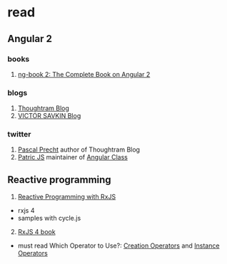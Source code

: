 # read

## Angular 2
### books
1. [ng-book 2: The Complete Book on Angular 2](https://gumroad.com/d/a6d228acd3994b2acb0ca7f4087758b1)

### blogs
1. [Thoughtram Blog](http://blog.thoughtram.io/)
2. [VICTOR SAVKIN Blog](http://victorsavkin.com/)

### twitter
1. [Pascal Precht](https://twitter.com/PascalPrecht) author of Thoughtram Blog
2. [Patric JS](https://twitter.com/gdi2290) maintainer of [Angular Class](https://angularclass.com/)

## Reactive programming
 1. [Reactive Programming with RxJS](https://pragprog.com/book/smreactjs/reactive-programming-with-rxjs)
  - rxjs 4
  - samples with cycle.js
 2. [RxJS 4 book](http://xgrommx.github.io/rx-book)
  - must read Which Operator to Use?: [Creation Operators](http://xgrommx.github.io/rx-book/content/which_operator_do_i_use/creation_operators.html) and [Instance Operators](http://xgrommx.github.io/rx-book/content/which_operator_do_i_use/instance_operators.html)
